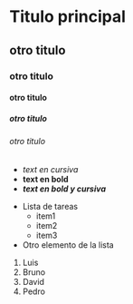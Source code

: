 # Titulo principal
## otro titulo 
### otro titulo
#### otro titulo
##### otro titulo
###### otro titulo

- *text en cursiva*
- **text en bold**
- ***text en bold y cursiva***

* Lista de tareas
  * item1
  * item2
  * item3
* Otro elemento de la lista

1. Luis
2. Bruno
3. David
4. Pedro
